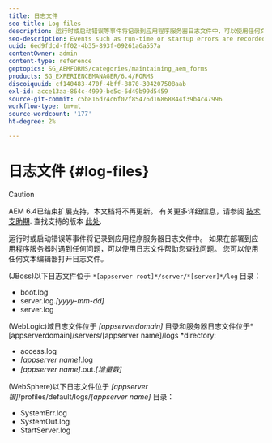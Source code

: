 ```yaml
---
title: 日志文件
seo-title: Log files
description: 运行时或启动错误等事件将记录到应用程序服务器日志文件中，可以使用任何文本编辑器打开这些文件。
seo-description: Events such as run-time or startup errors are recorded to the application server log files, which can be  opened using any text editor.
uuid: 6ed9fdcd-ff02-4b35-893f-09261a6a557a
contentOwner: admin
content-type: reference
geptopics: SG_AEMFORMS/categories/maintaining_aem_forms
products: SG_EXPERIENCEMANAGER/6.4/FORMS
discoiquuid: cf140483-470f-4bff-8870-304207508aab
exl-id: acce13aa-864c-4999-be5c-6d49b99d5459
source-git-commit: c5b816d74c6f02f85476d16868844f39b4c47996
workflow-type: tm+mt
source-wordcount: '177'
ht-degree: 2%

---
```


# 日志文件 {#log-files}

>[!CAUTION]
>
>AEM 6.4已结束扩展支持，本文档将不再更新。 有关更多详细信息，请参阅 [技术支助期](https://helpx.adobe.com/cn/support/programs/eol-matrix.html). 查找支持的版本 [此处](https://experienceleague.adobe.com/docs/).

运行时或启动错误等事件将记录到应用程序服务器日志文件中。 如果在部署到应用程序服务器时遇到任何问题，可以使用日志文件帮助您查找问题。 您可以使用任何文本编辑器打开日志文件。

(JBoss)以下日志文件位于 `*[appserver root]*/server/*[server]*/log` 目录：

* boot.log
* server.log.*[yyyy-mm-dd]*
* server.log

(WebLogic)域日志文件位于 *[appserverdomain]* 目录和服务器日志文件位于*[appserverdomain]/servers/[appserver name]/logs *directory:

* access.log
* *[appserver name]*.log
* *[appserver name]*.out.*[增量数]*

(WebSphere)以下日志文件位于 *[appserver根]*/profiles/default/logs/*[appserver name]* 目录：

* SystemErr.log
* SystemOut.log
* StartServer.log
